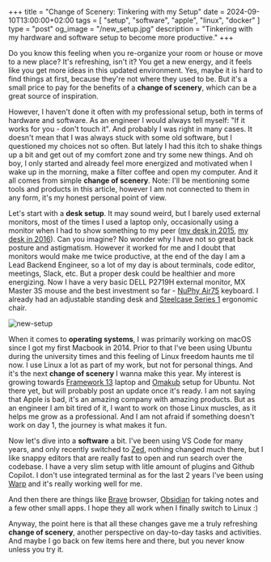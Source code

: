 +++
title = "Change of Scenery: Tinkering with my Setup"
date = 2024-09-10T13:00:00+02:00
tags = [ "setup", "software", "apple", "linux", "docker" ]
type = "post"
og_image = "/new_setup.jpg"
description = "Tinkering with my hardware and software setup to become more productive."
+++

Do you know this feeling when you re-organize your room or house or move to a new place? It's refreshing, isn't it? You get a new energy, and it feels like you get more ideas in this updated environment. Yes, maybe it is hard to find things at first, because they're not where they used to be. But it's a small price to pay for the benefits of a **change of scenery**, which can be a great source of inspiration.

However, I haven't done it often with my professional setup, both in terms of hardware and software. As an engineer I would always tell myself: "If it works for you - don't touch it". And probably I was right in many cases. It doesn't mean that I was always stuck with some old software, but I questioned my choices not so often. But lately I had this itch to shake things up a bit and get out of my comfort zone and try some new things. And oh boy, I only started and already feel more energized and motivated when I wake up in the morning, make a filter coffee and open my computer. And it all comes from simple **change of scenery**. Note: I'll be mentioning some tools and products in this article, however I am not connected to them in any form, it's my honest personal point of view.

Let's start with a **desk setup**. It may sound weird, but I barely used external monitors, most of the times I used a laptop only, occasionally using a monitor when I had to show something to my peer ([my desk in 2015](/old_setup2.jpg), [my desk in 2016](/old_setup1.jpg)). Can you imagine? No wonder why I have not so great back posture and astigmatism. However it worked for me and I doubt that monitors would make me twice productive, at the end of the day I am a Lead Backend Engineer, so a lot of my day is about terminals, code editor, meetings, Slack, etc. But a proper desk could be healthier and more energizing. Now I have a very basic DELL P2719H external monitor, MX Master 3S mouse and the best investment so far - [NuPhy Air75](https://nuphy.com/products/air75) keyboard. I already had an adjustable standing desk and [Steelcase Series 1](https://de.steelcase.com/products/steelcase-series-1) ergonomic chair.

![new-setup](/new_setup.jpg)

When it comes to **operating systems**, I was primarily working on macOS since I got my first Macbook in 2014. Prior to that I've been using Ubuntu during the university times and this feeling of Linux freedom haunts me til now. I use Linux a lot as part of my work, but not for personal things. And it's the next **change of scenery** I wanna make this year. My interest is growing towards [Framework 13](https://frame.work/de/en/products/laptop13-diy-intel-ultra-1/configuration/new) laptop and [Omakub](https://omakub.org/) setup for Ubuntu. Not there yet, but will probably post an update once it's ready. I am not saying that Apple is bad, it's an amazing company with amazing products. But as an engineer I am bit tired of it, I want to work on those Linux muscles, as it helps me grow as a professional. And I am not afraid if something doesn't work on day 1, the journey is what makes it fun.

Now let's dive into a **software** a bit. I've been using VS Code for many years, and only recently switched to [Zed](https://zed.dev), nothing changed much there, but I like snappy editors that are really fast to open and run search over the codebase. I have a very slim setup with litle amount of plugins and Github Copilot. I don't use integrated terminal as for the last 2 years I've been using [Warp](https://www.warp.dev/) and it's really working well for me.

And then there are things like [Brave](https://brave.com/) browser, [Obsidian](https://obsidian.md/) for taking notes and a few other small apps. I hope they all work when I finally switch to Linux :)

Anyway, the point here is that all these changes gave me a truly refreshing **change of scenery**, another perspective on day-to-day tasks and activities. And maybe I go back on few items here and there, but you never know unless you try it.
